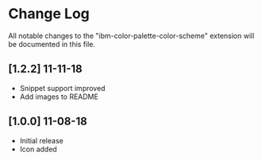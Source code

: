 # Change Log

All notable changes to the "ibm-color-palette-color-scheme" extension will be documented in this file.

## [1.2.2] 11-11-18

- Snippet support improved
- Add images to README

## [1.0.0] 11-08-18

- Initial release
- Icon added
